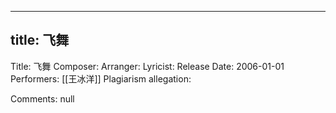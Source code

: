 
---
title: 飞舞
---
Title: 飞舞
Composer: 
Arranger: 
Lyricist: 
Release Date: 2006-01-01
Performers: [[王冰洋]]
Plagiarism allegation:


Comments:
null
